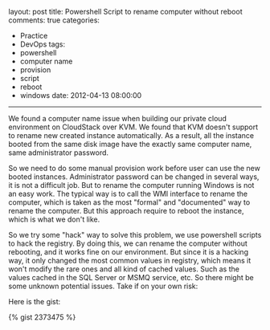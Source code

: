 layout: post
title: Powershell Script to rename computer without reboot
comments: true
categories:
  - Practice
  - DevOps
tags:
  - powershell
  - computer name
  - provision
  - script
  - reboot
  - windows
date: 2012-04-13 08:00:00
---
We found a computer name issue when building our private cloud environment on CloudStack over KVM. We found that KVM doesn't support to rename new created instance automatically.
As a result, all the instance booted from the same disk image have the exactly same computer name, same administrator password.

So we need to do some manual provision work before user can use the new booted instances.
Administrator password can be changed in several ways, it is not a difficult job. But to rename the computer running Windows is not an easy work. The typical way is to call the WMI interface to rename the computer, which is taken as the most "formal" and "documented" way to rename the computer. But this approach require to reboot the instance, which is what we don't like.

So we try some "hack" way to solve this problem, we use powershell scripts to hack the registry. By doing this, we can rename the computer without rebooting, and it works fine on our environment.
But since it is a hacking way, it only changed the most common values in registry, which means it won't modify the rare ones and all kind of cached values. Such as the values cached in the SQL Server or MSMQ service, etc. So there might be some unknown potential issues. Take if on your own risk:

Here is the gist:

{% gist 2373475 %}
